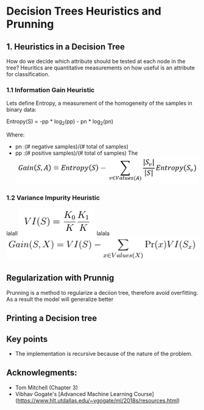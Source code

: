     
# Decision Trees Heuristics and Prunning
## 1. Heuristics in a Decision Tree
How do we decide which attribute should be tested at each node in the tree? Heuritics are quantitative measurements on how useful is an attribute for classification.

### 1.1 Information Gain Heuristic
Lets define Entropy, a measurement of the homogeneity of the samples in binary data:

Entropy(S) = -pp * log<sub>2</sub>(pp) - pn * log<sub>2</sub>(pn)

Where:
* pn :(# negative samples)/(# total of samples)
* pp :(# positive samples)/(# total of samples)
The 
![eq_info_gain](/images/infogain_eq.png)
### 1.2 Variance Impurity Heuristic
lalall
![eq_VI](/images/vi_eq.png) 
lalala
![eq_VI_heuristic](/images/vi_gain_eq.png)
## Regularization with Prunnig
Prunning is a method to regularize a deciion tree, therefore avoid overfitting. As a result the model will generalize better

## Printing a Decision tree

## Key points
* The implementation is recursive because of the nature of the problem. 

## Acknowlegments:
* Tom Mitchell (Chapter 3)
* Vibhav Gogate's [Advanced Machine Learning Course] (https://www.hlt.utdallas.edu/~vgogate/ml/2018s/resources.html)
